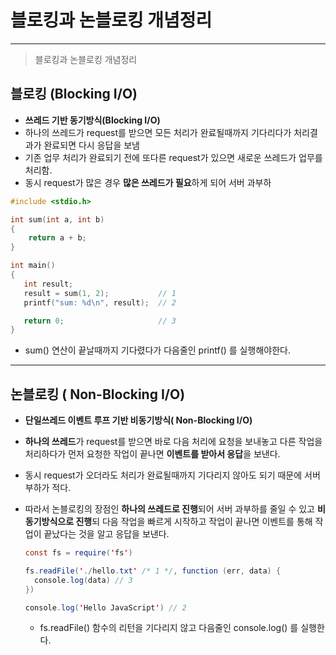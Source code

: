 # 블로킹과 논블로킹 개념정리 

---

>블로킹과 논블로킹 개념정리 

## 블로킹 (Blocking I/O)

- **쓰레드 기반 동기방식(Blocking I/O)**
- 하나의 쓰레드가 request를 받으면 모든 처리가 완료될때까지 기다리다가 처리결과가 완료되면 다시 응답을 보냄
- 기존 업무 처리가 완료되기 전에 또다른 request가 있으면 새로운 쓰레드가 업무를 처리함.
- 동시 request가 많은 경우 **많은 쓰레드가 필요**하게 되어 서버 과부하

```C
#include <stdio.h>

int sum(int a, int b)
{
    return a + b;
}

int main()
{
   int result;
   result = sum(1, 2);           // 1
   printf("sum: %d\n", result);  // 2

   return 0;                     // 3
}
```

- sum() 연산이 끝날때까지 기다렸다가 다음줄인 printf() 를 실행해야한다. 

---

## 논블로킹 ( Non-Blocking I/O)

- **단일쓰레드 이벤트 루프 기반 비동기방식( Non-Blocking I/O)**
- **하나의 쓰레드**가 request를 받으면 바로 다음 처리에 요청을 보내놓고 다른 작업을 처리하다가 먼저 요청한 작업이 끝나면 **이벤트를 받아서 응답**을 보낸다.
- 동시 request가 오더라도 처리가 완료될때까지 기다리지 않아도 되기 때문에 서버 부하가 적다.

- 따라서 논블로킹의 장점인 **하나의 쓰레드로 진행**되어 서버 과부하를 줄일 수 있고 **비동기방식으로 진행**되 다음 작업을 빠르게 시작하고 작업이 끝나면 이벤트를 통해 작업이 끝났다는 것을 알고 응답을 보낸다. 

  ```java
  const fs = require('fs')
  
  fs.readFile('./hello.txt' /* 1 */, function (err, data) {
    console.log(data) // 3
  })
  
  console.log('Hello JavaScript') // 2
  ```

  - fs.readFile() 함수의 리턴을 기다리지 않고 다음줄인 console.log() 를 실행한다. 